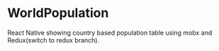 # WorldPopulation
React Native showing country based population table using mobx and Redux(switch to redux branch).
